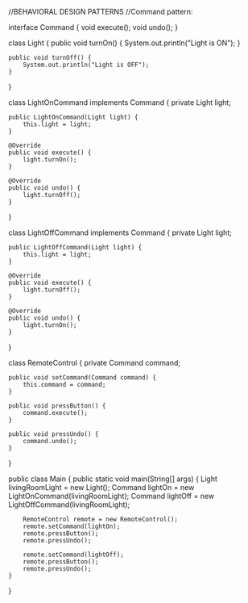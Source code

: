 //BEHAVIORAL DESIGN PATTERNS
//Command pattern:


interface Command {
    void execute();
    void undo();
}


class Light {
    public void turnOn() {
        System.out.println("Light is ON");
    }

    public void turnOff() {
        System.out.println("Light is OFF");
    }
}


class LightOnCommand implements Command {
    private Light light;

    public LightOnCommand(Light light) {
        this.light = light;
    }

    @Override
    public void execute() {
        light.turnOn();
    }

    @Override
    public void undo() {
        light.turnOff();
    }
}


class LightOffCommand implements Command {
    private Light light;

    public LightOffCommand(Light light) {
        this.light = light;
    }

    @Override
    public void execute() {
        light.turnOff();
    }

    @Override
    public void undo() {
        light.turnOn();
    }
}


class RemoteControl {
    private Command command;

    public void setCommand(Command command) {
        this.command = command;
    }

    public void pressButton() {
        command.execute();
    }

    public void pressUndo() {
        command.undo();
    }
}


public class Main {
    public static void main(String[] args) {
        Light livingRoomLight = new Light();
        Command lightOn = new LightOnCommand(livingRoomLight);
        Command lightOff = new LightOffCommand(livingRoomLight);

        RemoteControl remote = new RemoteControl();
        remote.setCommand(lightOn);
        remote.pressButton();
        remote.pressUndo();

        remote.setCommand(lightOff);
        remote.pressButton();
        remote.pressUndo();
    }
}

